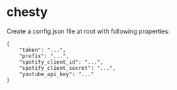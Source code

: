 # chesty

Create a config.json file at root with following properties:

```
{
    "token": "...",
    "prefix": "...",
    "spotify_client_id": "...",
    "spotify_client_secret": "...",
    "youtube_api_key": "..."
}
```
